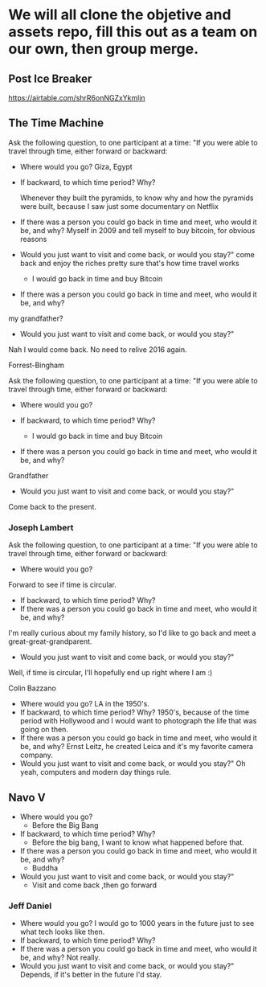 # We will all clone the objetive and assets repo, fill this out as a team on our own, then group merge.

## Post Ice Breaker

https://airtable.com/shrR6onNGZxYkmljn

## **The Time Machine**

Ask the following question, to one participant at a time: "If you were able to travel through time, either forward or backward:

- Where would you go?
  Giza, Egypt

- If backward, to which time period? Why?

  Whenever they built the pyramids, to know why and how the pyramids were built, because I saw just some documentary on Netflix

- If there was a person you could go back in time and meet, who would it be, and why?
  Myself in 2009 and tell myself to buy bitcoin, for obvious reasons

- Would you just want to visit and come back, or would you stay?"
  come back and enjoy the riches pretty sure that's how time travel works


  - I would go back in time and buy Bitcoin

- If there was a person you could go back in time and meet, who would it be, and why?

my grandfather?

- Would you just want to visit and come back, or would you stay?"

Nah I would come back. No need to relive 2016 again.

Forrest-Bingham

Ask the following question, to one participant at a time: "If you were able to travel through time, either forward or backward:

- Where would you go?
- If backward, to which time period? Why?

  - I would go back in time and buy Bitcoin

- If there was a person you could go back in time and meet, who would it be, and why?

Grandfather

- Would you just want to visit and come back, or would you stay?"

Come back to the present.

### Joseph Lambert

Ask the following question, to one participant at a time: "If you were able to travel through time, either forward or backward:

- Where would you go?

Forward to see if time is circular.

- If backward, to which time period? Why?
- If there was a person you could go back in time and meet, who would it be, and why?

I'm really curious about my family history, so I'd like to go back and meet a great-great-grandparent.

- Would you just want to visit and come back, or would you stay?"

Well, if time is circular, I'll hopefully end up right where I am :)


Colin Bazzano

- Where would you go?
LA in the 1950's.
- If backward, to which time period? Why?
1950's, because of the time period with Hollywood and I would want to photograph the life that was going on then.
- If there was a person you could go back in time and meet, who would it be, and why?
Ernst Leitz, he created Leica and it's my favorite camera company.
- Would you just want to visit and come back, or would you stay?"
Oh yeah, computers and modern day things rule.

## **Navo V**
- Where would you go?
    - Before the Big Bang
- If backward, to which time period? Why?
    - Before the big bang, I want to know what happened before that.
- If there was a person you could go back in time and meet, who would it be, and why?
    - Buddha
- Would you just want to visit and come back, or would you stay?"
    - Visit and come back ,then go forward

### Jeff Daniel

- Where would you go?
I would go to 1000 years in the future just to see what tech looks like then.
- If backward, to which time period? Why?
- If there was a person you could go back in time and meet, who would it be, and why?
Not really.
- Would you just want to visit and come back, or would you stay?"
Depends, if it's better in the future I'd stay.
